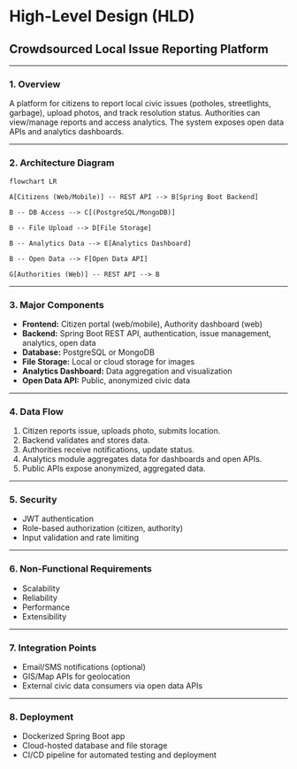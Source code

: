 # High-Level Design (HLD)

## Crowdsourced Local Issue Reporting Platform
---
### 1. Overview

A platform for citizens to report local civic issues (potholes, streetlights, garbage), upload photos, and track resolution status. Authorities can view/manage reports and access analytics. The system exposes open data APIs and analytics dashboards.

---
### 2. Architecture Diagram

```mermaid
flowchart LR

A[Citizens (Web/Mobile)] -- REST API --> B[Spring Boot Backend]

B -- DB Access --> C[(PostgreSQL/MongoDB)]

B -- File Upload --> D[File Storage]

B -- Analytics Data --> E[Analytics Dashboard]

B -- Open Data --> F[Open Data API]

G[Authorities (Web)] -- REST API --> B
```

---
### 3. Major Components

- **Frontend:** Citizen portal (web/mobile), Authority dashboard (web)
- **Backend:** Spring Boot REST API, authentication, issue management, analytics, open data
- **Database:** PostgreSQL or MongoDB
- **File Storage:** Local or cloud storage for images
- **Analytics Dashboard:** Data aggregation and visualization
- **Open Data API:** Public, anonymized civic data

---
### 4. Data Flow

1. Citizen reports issue, uploads photo, submits location.
2. Backend validates and stores data.
3. Authorities receive notifications, update status.
4. Analytics module aggregates data for dashboards and open APIs.
5. Public APIs expose anonymized, aggregated data.

---
### 5. Security

- JWT authentication
- Role-based authorization (citizen, authority)
- Input validation and rate limiting

---
### 6. Non-Functional Requirements

- Scalability
- Reliability
- Performance
- Extensibility

---
### 7. Integration Points

- Email/SMS notifications (optional)
- GIS/Map APIs for geolocation
- External civic data consumers via open data APIs

---
### 8. Deployment

- Dockerized Spring Boot app
- Cloud-hosted database and file storage
- CI/CD pipeline for automated testing and deployment

